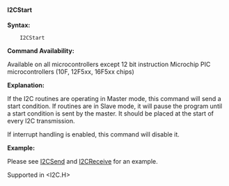 <div class="section">

<div class="titlepage">

<div>

<div>

#### <span id="i2cstart"></span>I2CStart

</div>

</div>

</div>

<span class="strong">**Syntax:**</span>

``` screen
    I2CStart
```

<span class="strong">**Command Availability:**</span>

Available on all microcontrollers except 12 bit instruction Microchip
PIC microcontrollers (10F, 12F5xx, 16F5xx chips)

<span class="strong">**Explanation:**</span>

If the I2C routines are operating in Master mode, this command will send
a start condition. If routines are in Slave mode, it will pause the
program until a start condition is sent by the master. It should be
placed at the start of every I2C transmission.

If interrupt handling is enabled, this command will disable it.

<span class="strong">**Example:**</span>

Please see
<a href="i2csend" class="link" title="I2CSend">I2CSend</a> and
<a href="i2creceive" class="link" title="I2CReceive">I2CReceive</a>
for an example.

Supported in &lt;I2C.H&gt;

</div>
